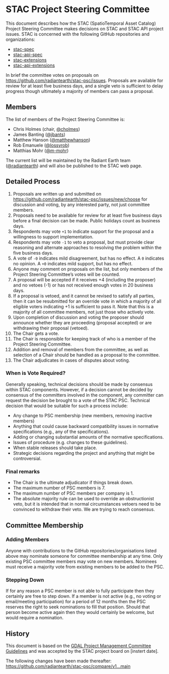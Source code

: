 # STAC Project Steering Committee

This document describes how the STAC (SpatioTemporal Asset Catalog) Project Steering Committee makes decisions on STAC and STAC API project issues. STAC is concerned with the following GitHub repositories and organizations:
- [stac-spec](https://github.com/radiantearth/stac-spec)
- [stac-api-spec](https://github.com/radiantearth/stac-api-spec)
- [stac-extensions](https://github.com/stac-extensions)
- [stac-api-extensions](https://github.com/stac-api-extensions)

In brief the committee votes on proposals on <https://github.com/radiantearth/stac-psc/issues>. Proposals are available for review for at least five business days, and a single veto is sufficient to delay progress though ultimately a majority of members can pass a proposal.

## Members

The list of members of the Project Steering Committee is:

* Chris Holmes (chair, [@cholmes](https://github.com/cholmes))
* James Banting ([@jbants](https://github.com/jbants))
* Matthew Hanson ([@matthewhanson](https://github.com/matthewhanson))
* Rob Emanuele ([@lossyrob](https://github.com/lossyrob))
* Matthias Mohr ([@m-mohr](https://github.com/m-mohr))

The current list will be maintained by the Radiant Earth team ([@radiantearth](https://github.com/radiantearth)) and will also be published to the STAC web page.

## Detailed Process

1. Proposals are written up and submitted on <https://github.com/radiantearth/stac-psc/issues/new/choose> for discussion and voting, by any interested party, not just committee members.
2. Proposals need to be available for review for at least five business days before a final decision can be made. Public holidays count as business days.
3. Respondents may vote `+1` to indicate support for the proposal and a willingness to support implementation.
4. Respondents may vote `-1` to veto a proposal, but must provide clear reasoning and alternate approaches to resolving the problem within the five business days.
5. A vote of `-0` indicates mild disagreement, but has no effect. A `0` indicates no opinion. A `+0` indicates mild support, but has no effect.
6. Anyone may comment on proposals on the list, but only members of the Project Steering Committee’s votes will be counted.
7. A proposal will be accepted if it receives +4 (including the proposer) and no vetoes (-1) or has not received enough votes in 20 business days.
8. If a proposal is vetoed, and it cannot be revised to satisfy all parties, then it can be resubmitted for an override vote in which a majority of all eligible voters indicating +1 is sufficient to pass it. Note that this is a majority of all committee members, not just those who actively vote.
9. Upon completion of discussion and voting the proposer should announce whether they are proceeding (proposal accepted) or are withdrawing their proposal (vetoed).
10. The Chair gets a vote.
11. The Chair is responsible for keeping track of who is a member of the Project Steering Committee.
12. Addition and removal of members from the committee, as well as selection of a Chair should be handled as a proposal to the committee.
13. The Chair adjudicates in cases of disputes about voting.

### When is Vote Required?

Generally speaking, technical decisions should be made by consensus within STAC components. However, if a decision cannot be decided by consensus of the committers involved in the component, any committer can request the decision be brought to a vote of the STAC PSC. Technical decision that would be suitable for such a process include:

* Any change to PSC membership (new members, removing inactive members)
* Anything that could cause backward compatibility issues in normative specifications (e.g., any of the specifications).
* Adding or changing substantial amounts of the normative specifications.
* Issues of procedure (e.g. changes to these guidelines).
* When stable releases should take place.
* Strategic decisions regarding the project and anything that might be controversial.

### Final remarks

* The Chair is the ultimate adjudicator if things break down.
* The maximum number of PSC members is 7.
* The maximum number of PSC members per company is 1.
* The absolute majority rule can be used to override an obstructionist veto, but it is intended that in normal circumstances vetoers need to be convinced to withdraw their veto. We are trying to reach consensus.

## Committee Membership

### Adding Members

Anyone with contributions to the GitHub repositories/organisations listed above may nominate someone for committee membership at any time. Only existing PSC committee members may vote on new members. Nominees must receive a majority vote from existing members to be added to the PSC.

### Stepping Down

If for any reason a PSC member is not able to fully participate then they certainly are free to step down. If a member is not active (e.g., no voting or email/meeting participation) for a period of 12 months then the PSC reserves the right to seek nominations to fill that position. Should that person become active again then they would certainly be welcome, but would require a nomination.

## History

This document is based on the [GDAL Project Management Committee Guidelines](https://gdal.org/development/rfc/rfc1_pmc.html#rfc-1) and was accepted by the STAC project board on [instert date].

The following changes have been made thereafter: <https://github.com/radiantearth/stac-psc/compare/v1...main>
